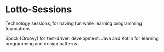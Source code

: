 # Lotto-Sessions
Technology sessions, for having fun while learning programming foundations.

Spock (Groovy) for test-driven development.
Java and Kotlin for learning programming and design patterns.
